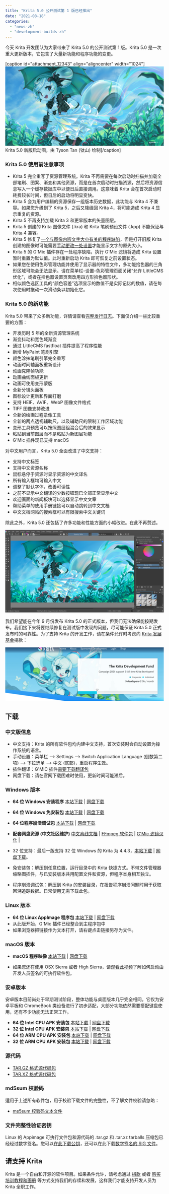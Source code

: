 ```yaml
---
title: "Krita 5.0 公开测试第 1 版已经推出"
date: "2021-08-18"
categories: 
  - "news-zh"
  - "development-builds-zh"
---
```


今天 Krita 开发团队为大家带来了 Krita 5.0 的公开测试第 1 版。Krita 5.0 是一次重大更新版本，它包含了大量新功能和程序功能的变更。

\[caption id="attachment\_12343" align="aligncenter" width="1024"\][![](images/electrichearts_20201224A_kiki_c1_1080P-1024x512.png)](https://krita.org/wp-content/uploads/2021/08/electrichearts_20201224A_kiki_c1_1080P.png) Krita 5.0 新版启动图，由 Tyson Tan (钛山) 绘制\[/caption\]

### Krita 5.0 使用前注意事项

- Krita 5 完全重写了资源管理系统。Krita 不再需要在每次启动时扫描并加载全部笔刷、图案、渐变和其他资源，而是在首次启动时扫描资源，然后将资源信息写入一个缓存数据库中以便日后直接调用。这意味着 Krita 会在首次启动时耗费较长时间，但日后的启动将明显变快。
- Krita 5 会为用户编辑的资源保存一组版本历史数据，此功能与 Krita 4 不兼容。如果您升级到了 Krita 5，之后又降级回 Krita 4，将可能造成 Krita 4 显示重复的资源。
- Krita 5 不再支持加载 Krita 3 和更早版本的矢量图层。
- Krita 5 创建的 Krita 图像文件 (.kra) 和 Krita 笔刷预设文件 (.kpp) 不能保证与 Krita 4 兼容。
- Krita 5 修复了[一个与图像内嵌文字大小有关的程序缺陷](https://krita.org/en/krita-5-0-release-notes/#text_size_dpi_issue_fix)，但是打开旧版 Krita 创建的图像时可能需要[手动更改一处设置](https://docs.krita.org/en/reference_manual/preferences/general_settings.html#miscellaneous)才能显示文字的原先大小。
- Krita 5 的 G'Mic 插件存在一处程序缺陷，执行 G'Mic 滤镜将造成 Krita 设置暂时重置为默认值。此时重新启动 Krita 即可恢复之前设置状态。
- 如果您在使用色彩管理功能并使用了显示器的特性文件，多功能拾色器的三角形区域可能会无法显示。请在菜单栏-设置-色彩管理页面关闭“允许 LittleCMS 优化”，或者在拾色器设置页面改用四方形拾色器形状。
- 相似颜色选区工具的“颜色容差”选项显示的数值不是实际记忆的数值，请在每次使用时拖动一次滑动条以初始化它。

### Krita 5.0 的新功能

Krita 5.0 带来了众多新功能，详情请查看[完整发行日志](https://krita.org/zh/krita-5-0-release-notes-zh/)。下面仅介绍一些比较重要的方面：

- 开发历时 5 年的全新资源管理系统
- 渐变抖动和宽色域渐变
- 通过 LittleCMS fastfloat 插件提高了程序性能
- 新增 MyPaint 笔刷引擎
- 颜色涂抹笔刷引擎完全重写
- 动画时间轴面板重新设计
- 动画克隆帧功能
- 动画曲线面板更新
- 动画可使用变形蒙版
- 全新分镜头面板
- 图标设计更新和界面打磨
- 支持 HEIF、AVIF、WebP 图像文件格式
- TIFF 图像支持改进
- 全新的绘画过程录像工具
- 全新的两点透视辅助尺，以及辅助尺的限制工作区域功能
- 变形工具预览可以按照图层组混合后的效果显示
- 粘贴到当前图层而不是粘贴为新图层功能
- G'Mic 插件现已支持 macOS

对中文用户而言，Krita 5.0 全面改进了中文支持：

- 支持中文标签
- 支持中文资源名称
- 鼠标悬停于资源时显示资源的中文译名
- 所有输入框均可输入中文
- 调整了默认字体，改善可读性
- 之前不显示中文翻译的少数按钮现已全部正常显示中文
- 欢迎画面的新闻板块可以选择显示中文文章
- 帮助菜单的使用手册链接可以自动跳转到中文文档
- 中文文档网站的搜索框可以有限搜索中文关键词

除此之外，Krita 5.0 还包括了许多功能和性能方面的小幅改进。在此不再赘述。

[![Krita in the old oxygen style](images/krita-style-change-1024x533.png)](https://krita.org/wp-content/uploads/2021/08/krita-style-change.png)

我们希望能在今年 9 月份发布 Krita 5.0 的正式版本，但我们无法确保能按期发布。我们接下来将要继续修复在测试版中发现的问题，尽可能保证 Krita 5.0 正式发布时的可靠性。为了支持 Krita 的开发工作，请在条件允许时考虑向 [Krita 发展基金](https://fund.krita.org/)捐款：

[![](images/devfund-1024x346.png)](https://fund.krita.org)

## 下载

### 中文版信息

- 中文支持：Krita 的所有软件包均内建中文支持，首次安装时会自动设置为操作系统的语言。
- 手动设置：菜单栏 --> Settings --> Switch Application Language (倒数第二项) --> 下拉选单 --> 中文 (底部)，重启程序生效。
- 插件翻译：G'MIC 插件[需要下载翻译包](https://share.weiyun.com/SBopNjOn)
- 网盘下载：请在官网下载困难时使用，更新时间可能滞后。

### Windows 版本

- **64 位 Windows 安装程序** [本站下载](https://download.kde.org/unstable/krita/5.0.0-beta1/krita-x64-5.0.0-beta1-setup.exe) | [网盘下载](https://share.weiyun.com/60HLzj6I)
- **64 位 Windows 免安装包** [本站下载](https://download.kde.org/unstable/krita/5.0.0-beta1/krita-x64-5.0.0-beta1.zip) | [网盘下载](https://share.weiyun.com/60HLzj6I)
- **64 位程序崩溃调试包** [本站下载](https://download.kde.org/unstable/krita/5.0.0-beta1/krita-x64-5.0.0-beta1-dbg.zip) | [网盘下载](https://share.weiyun.com/60HLzj6I)

- **配套网盘资源 (中文社区维护)** [中文离线文档](https://share.weiyun.com/Dea2uj0M) | [FFmpeg 软件包](https://share.weiyun.com/6tH13bVC) | [G'Mic 滤镜汉化](https://share.weiyun.com/SBopNjOn) |

- 32 位支持：最后一版支持 32 位 Windows 的 Krita 为 4.4.3，[本站下载](https://download.kde.org/stable/krita/4.4.3/krita-x86-4.4.3-setup.exe) | [网盘下载](https://share.weiyun.com/wdMnx1WB)。
- 免安装包：解压到任意位置，运行目录中的 Krita 快捷方式。不带文件管理器缩略图插件，与已安装版本共用配置文件和资源，但程序本身相互独立。
- 程序崩溃调试包：解压到 Krita 的安装目录，在报告程序崩溃问题时用于获取回溯追踪数据。日常使用无需下载此包。

### Linux 版本

- **64 位 Linux AppImage 程序包** [本站下载](https://download.kde.org/unstable/krita/5.0.0-beta1/krita-5.0.0-beta1-x86_64.appimage) | [网盘下载](https://share.weiyun.com/C0gZ6joR)
- 从此版开始，G'Mic 插件已经整合到主程序包中
- 如果浏览器把链接作为文本打开，请右键点击链接另存为文件。

### macOS 版本

- **macOS 程序映像** [本站下载](https://download.kde.org/unstable/krita/5.0.0-beta1/krita-5.0.0-beta1.dmg) | [网盘下载](https://share.weiyun.com/gVg0CI53)

- 如果您还在使用 OSX Sierra 或者 High Sierra，请[观看此视频](https://www.youtube.com/watch?v=3py0kgq95Hk)了解如何启动由开发人员签名的可执行软件包。

### 安卓版本

安卓版本目前尚处于早期测试阶段，整体功能与桌面版本几乎完全相同。它仅为安卓平板和 ChromeBook 类设备进行了初步适配，大部分功能依然需要搭配键盘使用，还有不少功能无法正常工作。

- **64 位 Intel CPU APK 安装包** [本站下载](https://download.kde.org/unstable/krita/5.0.0-beta1/krita-x86_64-5.0.0-beta1-release-signed.apk) | [网盘下载](https://share.weiyun.com/tEkbnO1K)
- **32 位 Intel CPU APK 安装包** [本站下载](https://download.kde.org/unstable/krita/5.0.0-beta1/krita-x86-5.0.0-beta1-release-signed.apk) | [网盘下载](https://share.weiyun.com/tEkbnO1K)
- **64 位 ARM CPU APK 安装包** [本站下载](https://download.kde.org/unstable/krita/5.0.0-beta1/krita-arm64-v8a-5.0.0-beta1-release-signed.apk) | [网盘下载](https://share.weiyun.com/tEkbnO1K)
- **32 位 ARM CPU APK 安装包** [本站下载](https://download.kde.org/unstable/krita/5.0.0-beta1/krita-armeabi-v7a-5.0.0-beta1-release-signed.apk) | [网盘下载](https://share.weiyun.com/tEkbnO1K)

### 源代码

- [TAR.GZ 格式源代码包](https://download.kde.org/unstable/krita/5.0.0-beta1/krita-5.0.0-beta1.tar.gz)
- [TAR.XZ 格式源代码包](https://download.kde.org/unstable/krita/5.0.0-beta1/krita-5.0.0-beta1.tar.xz)

### md5sum 校验码

适用于上述所有软件包，用于校验下载文件的完整性，不了解文件校验请忽略：

- [ms5sum 校验码文本文件](https://download.kde.org/unstable/krita/5.0.0-beta1/md5sum.txt)

### 文件完整性验证密钥

Linux 的 Appimage 可执行文件包和源代码的 .tar.gz 和 .tar.xz tarballs 压缩包已经经过数字签名。您可以[在此下载公钥](https://files.kde.org/krita/4DA79EDA231C852B)，还可以在此下载[数字签名的 SIG 文件](https://download.kde.org/unstable/krita/5.0.0-beta1/)。

## 请支持 Krita

Krita 是一个自由和开源的软件项目。如果条件允许，请考虑通过 [捐款](https://fund.krita.org/) 或者 [购买培训教程和画册](https://krita.org/en/shop/) 等方式支持我们的存续和发展，这样我们才能支持开发人员为 Krita 全职工作。
